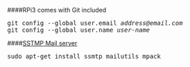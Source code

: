####RPi3 comes with Git included

<pre>
git config --global user.email <em>address@email.com</em>
git config --global user.name <em>user-name</em>
</pre>

####[SSTMP Mail server](http://www.sbprojects.com/projects/raspberrypi/exim4.php)
<pre>
sudo apt-get install ssmtp mailutils mpack
</pre>
